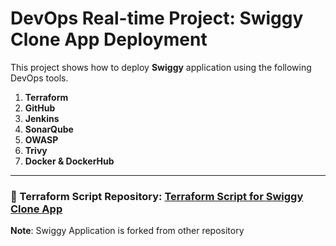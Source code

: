 # **DevOps Real-time Project: Swiggy Clone App Deployment**

This project shows how to deploy **Swiggy** application using the following DevOps tools.

1. **Terraform** 
2. **GitHub** 
3. **Jenkins**
4. **SonarQube** 
5. **OWASP** 
6. **Trivy** 
7. **Docker & DockerHub** 
---

### 📂 Terraform Script Repository: [**Terraform Script for Swiggy Clone App**](https://github.com/ASHISH15012005/Terraform-Script.git)

**Note**: Swiggy Application is forked from other repository

